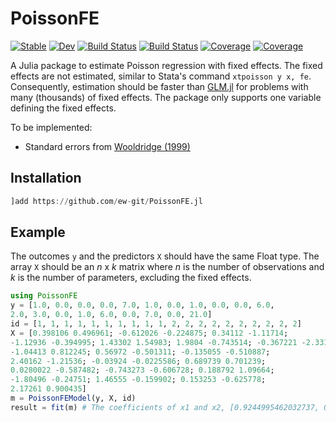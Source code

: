 # PoissonFE

[![Stable](https://img.shields.io/badge/docs-stable-blue.svg)](https://ew-git.github.io/PoissonFE.jl/stable)
[![Dev](https://img.shields.io/badge/docs-dev-blue.svg)](https://ew-git.github.io/PoissonFE.jl/dev)
[![Build Status](https://travis-ci.com/ew-git/PoissonFE.jl.svg?branch=master)](https://travis-ci.com/ew-git/PoissonFE.jl)
[![Build Status](https://ci.appveyor.com/api/projects/status/github/ew-git/PoissonFE.jl?svg=true)](https://ci.appveyor.com/project/ew-git/PoissonFE-jl)
[![Coverage](https://codecov.io/gh/ew-git/PoissonFE.jl/branch/master/graph/badge.svg)](https://codecov.io/gh/ew-git/PoissonFE.jl)
[![Coverage](https://coveralls.io/repos/github/ew-git/PoissonFE.jl/badge.svg?branch=master)](https://coveralls.io/github/ew-git/PoissonFE.jl?branch=master)

A Julia package to estimate Poisson regression with fixed effects. 
The fixed effects are not estimated, similar to Stata's command `xtpoisson y x, fe`. 
Consequently, estimation should be faster than [GLM.jl](https://github.com/JuliaStats/GLM.jl) for problems with many (thousands) of fixed effects. 
The package only supports one variable defining the fixed effects. 

To be implemented:
  * Standard errors from [Wooldridge (1999)](https://doi.org/10.1016/S0304-4076%2898%2900033-5)

## Installation

```julia
]add https://github.com/ew-git/PoissonFE.jl
```

## Example

The outcomes `y` and the predictors `X` should have the same Float type. 
The array `X` should be an _n_ x _k_ matrix where _n_ is the number of observations 
and _k_ is the number of parameters, excluding the fixed effects. 

```julia
using PoissonFE
y = [1.0, 0.0, 0.0, 0.0, 7.0, 1.0, 0.0, 1.0, 0.0, 0.0, 6.0,
2.0, 3.0, 0.0, 1.0, 6.0, 0.0, 7.0, 0.0, 21.0]
id = [1, 1, 1, 1, 1, 1, 1, 1, 1, 1, 2, 2, 2, 2, 2, 2, 2, 2, 2, 2]
X = [0.398106 0.496961; -0.612026 -0.224875; 0.34112 -1.11714;
-1.12936 -0.394995; 1.43302 1.54983; 1.9804 -0.743514; -0.367221 -2.33171;
-1.04413 0.812245; 0.56972 -0.501311; -0.135055 -0.510887;
2.40162 -1.21536; -0.03924 -0.0225586; 0.689739 0.701239;
0.0280022 -0.587482; -0.743273 -0.606728; 0.188792 1.09664;
-1.80496 -0.24751; 1.46555 -0.159902; 0.153253 -0.625778;
2.17261 0.900435]
m = PoissonFEModel(y, X, id)
result = fit(m) # The coefficients of x1 and x2, [0.9244995462032737, 0.8693710731458504]
```
